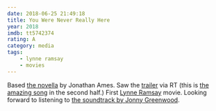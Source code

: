 ```yaml
---
date: 2018-06-25 21:49:18
title: You Were Never Really Here
year: 2018
imdb: tt5742374
rating: A
category: media
tags:
    - lynne ramsay
    - movies
---
```


Based [the novella](https://www.amazon.com/Were-Never-Really-Here-Movie/dp/0525562893) by Jonathan Ames. Saw the [trailer](https://www.youtube.com/watch?v=k1APnf3Y_W8) via RT (this is [the amazing song](https://www.youtube.com/watch?v=S-jSF-CuIgI) in the second half.) First [Lynne Ramsay](https://www.youtube.com/watch?v=cHWnMmBteiA&t=58s) movie. Looking forward to listening to [the soundtrack by Jonny Greenwood](https://pitchfork.com/reviews/albums/jonny-greenwood-you-were-never-really-here-original-motion-picture-soundtrack/).
